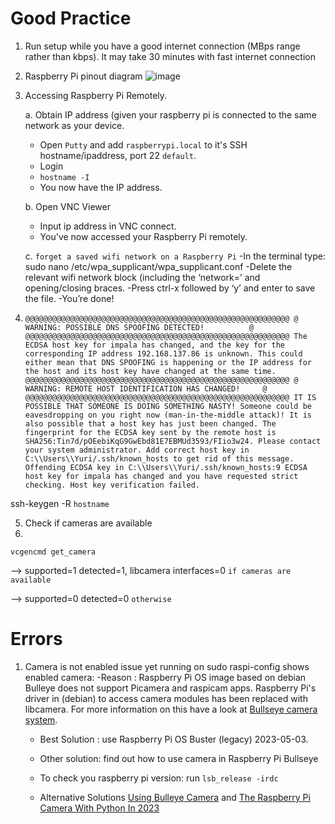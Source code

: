 # Good Practice
1. Run setup while you have a good internet connection (MBps range rather than kbps). It may take 30 minutes with fast internet connection

2. Raspberry Pi pinout diagram
   ![image](https://github.com/DeKUT-DSAIL/cameratrap-pi/assets/54037190/03cc3a34-3fc1-4ddc-9315-74a0712d01c2)
3. Accessing Raspberry Pi Remotely.
   
   a. Obtain IP address (given your raspberry pi is connected to the same network as your device.
   - Open `Putty` and add `raspberrypi.local` to it's SSH hostname/ipaddress, port 22 `default`.
   - Login
   - `hostname -I`
   - You now have the IP address.
   
   b. Open VNC Viewer
   - Input ip address in VNC connect.
   - You've now accessed your Raspberry Pi remotely.

   c. `forget a saved wifi network on a Raspberry Pi`
   -In the terminal type: sudo nano /etc/wpa_supplicant/wpa_supplicant.conf
   -Delete the relevant wifi network block (including the ‘network=’ and opening/closing braces.
   -Press ctrl-x followed by ‘y’ and enter to save the file.
   -You’re done!
4. `@@@@@@@@@@@@@@@@@@@@@@@@@@@@@@@@@@@@@@@@@@@@@@@@@@@@@@@@@@@
@       WARNING: POSSIBLE DNS SPOOFING DETECTED!          @
@@@@@@@@@@@@@@@@@@@@@@@@@@@@@@@@@@@@@@@@@@@@@@@@@@@@@@@@@@@
The ECDSA host key for impala has changed,
and the key for the corresponding IP address 192.168.137.86
is unknown. This could either mean that
DNS SPOOFING is happening or the IP address for the host
and its host key have changed at the same time.
@@@@@@@@@@@@@@@@@@@@@@@@@@@@@@@@@@@@@@@@@@@@@@@@@@@@@@@@@@@
@    WARNING: REMOTE HOST IDENTIFICATION HAS CHANGED!     @
@@@@@@@@@@@@@@@@@@@@@@@@@@@@@@@@@@@@@@@@@@@@@@@@@@@@@@@@@@@
IT IS POSSIBLE THAT SOMEONE IS DOING SOMETHING NASTY!
Someone could be eavesdropping on you right now (man-in-the-middle attack)!
It is also possible that a host key has just been changed.
The fingerprint for the ECDSA key sent by the remote host is
SHA256:Tin7d/pOEebiKqG9GwEbd81E7EBMUd3593/FIio3w24.
Please contact your system administrator.
Add correct host key in C:\\Users\\Yuri/.ssh/known_hosts to get rid of this message.
Offending ECDSA key in C:\\Users\\Yuri/.ssh/known_hosts:9
ECDSA host key for impala has changed and you have requested strict checking.
Host key verification failed.`

ssh-keygen -R `hostname`

5. Check if cameras are available
6. 
`vcgencmd get_camera`

--> supported=1 detected=1, libcamera interfaces=0 `if cameras are available`

--> supported=0 detected=0 `otherwise`

# Errors
1. Camera is not enabled issue yet running on sudo raspi-config shows enabled camera:
   -Reason : Raspberry Pi OS image based on debian Bulleye does not support Picamera and raspicam apps. Raspberry Pi's driver in (debian) to access camera modules has
   been replaced with libcamera. For more information on this have a look at [Bullseye camera system](https://www.raspberrypi.com/news/bullseye-camera-system/).

   - Best Solution : use Raspberry Pi OS Buster (legacy) 2023-05-03.
   - Other solution: find out how to use camera in Raspberry Pi Bullseye
  
   - To check you raspberry pi version: run `lsb_release -irdc`
   - Alternative Solutions [Using Bulleye Camera](https://www.tomshardware.com/how-to/use-raspberry-pi-camera-with-bullseye) and [The Raspberry Pi Camera With Python In 2023](https://raspberrytips.com/picamera2-raspberry-pi/)
